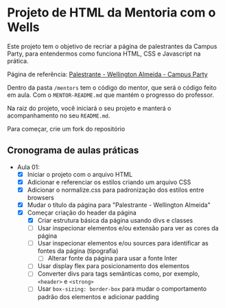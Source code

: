 # Projeto de HTML da Mentoria com o Wells

Este projeto tem o objetivo de recriar a página de palestrantes da Campus Party, para entendermos como funciona HTML, CSS e Javascript na prática.

Página de referência: [Palestrante - Wellington Almeida - Campus Party](https://app.4.events/palestrante-wellington-almeida-4937-c18443)

Dentro da pasta `/mentors` tem o código do mentor, que será o código feito em aula. Com o `MENTOR-README.md` que mantém o progresso do professor.

Na raiz do projeto, você iniciará o seu projeto e manterá o acompanhamento no seu `README.md`.

Para começar, crie um fork do repositório

## Cronograma de aulas práticas

- Aula 01:
  - [x] Iniciar o projeto com o arquivo HTML
  - [x] Adicionar e referenciar os estilos criando um arquivo CSS
  - [x] Adicionar o normalize.css para padronização dos estilos entre browsers
  - [x] Mudar o título da página para "Palestrante - Wellington Almeida"
  - [x] Começar criação do header da página
    - [x] Criar estrutura básica da página usando divs e classes
    - [ ] Usar inspecionar elementos e/ou extensão para ver as cores da página
    - [ ] Usar inspecionar elementos e/ou sources para identificar as fontes da página (tipografia)
      - [ ] Alterar fonte da página para usar a fonte Inter
    - [ ] Usar display flex para posicionamento dos elementos
    - [ ] Converter divs para tags semânticas como, por exemplo, `<header>` e `<strong>`
    - [ ] Usar `box-sizing: border-box` para mudar o comportamento padrão dos elementos e adicionar padding
